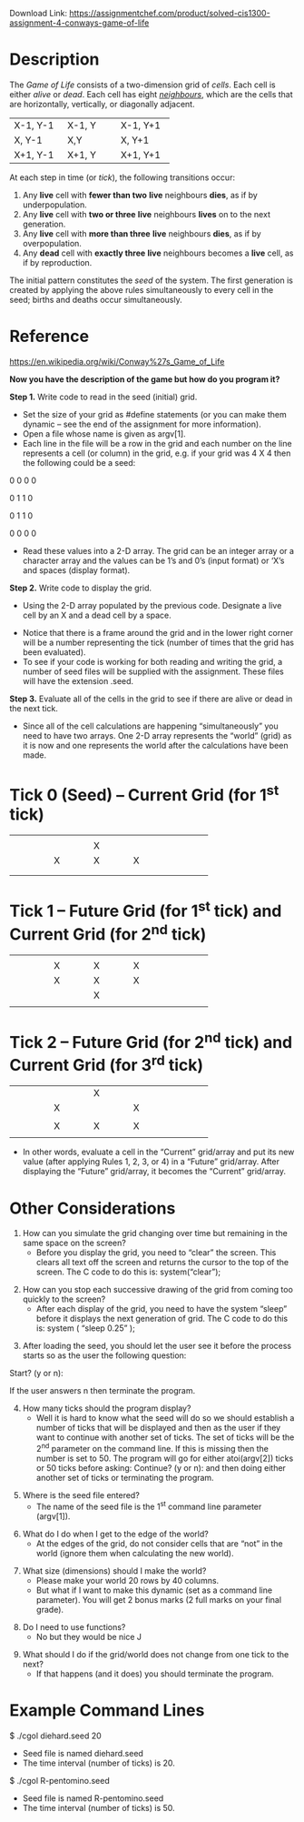 Download Link: https://assignmentchef.com/product/solved-cis1300-assignment-4-conways-game-of-life
<br>
<h1>Description</h1>




The <em>Game of Life</em> consists of a two-dimension grid of <em>cells</em>.  Each cell is either <em>alive</em> or <em>dead</em>. Each cell has eight <em><u>neighbours</u></em>, which are the cells that are horizontally, vertically, or diagonally adjacent.

<table width="234">

 <tbody>

  <tr>

   <td width="78">X-1, Y-1</td>

   <td width="78">X-1, Y</td>

   <td width="78">X-1, Y+1</td>

  </tr>

  <tr>

   <td width="78">X, Y-1</td>

   <td width="78">X,Y</td>

   <td width="78">X, Y+1</td>

  </tr>

  <tr>

   <td width="78">X+1, Y-1</td>

   <td width="78">X+1, Y</td>

   <td width="78">X+1, Y+1</td>

  </tr>

 </tbody>

</table>







At each step in time (or <em>tick</em>), the following transitions occur:

<ol>

 <li>Any <strong>live</strong> cell with <strong>fewer than two</strong> <strong>live</strong> neighbours <strong>dies</strong>, as if by underpopulation.</li>

 <li>Any <strong>live</strong> cell with <strong>two or three</strong> <strong>live</strong> neighbours <strong>lives</strong> on to the next generation.</li>

 <li>Any <strong>live</strong> cell with <strong>more than three</strong> <strong>live</strong> neighbours <strong>dies</strong>, as if by overpopulation.</li>

 <li>Any <strong>dead</strong> cell with <strong>exactly three</strong> <strong>live</strong> neighbours becomes a <strong>live</strong> cell, as if by reproduction.</li>

</ol>




The initial pattern constitutes the <em>seed</em> of the system. The first generation is created by applying the above rules simultaneously to every cell in the seed; births and deaths occur simultaneously.




<h1>Reference</h1>

<u>https://en.wikipedia.org/wiki/Conway%27s_Game_of_Life</u>




<strong>Now you have the description of the game but how do you program it? </strong>




<strong>Step 1.</strong>  Write code to read in the seed (initial) grid.

<ul>

 <li>Set the size of your grid as #define statements (or you can make them dynamic – see the end of the assignment for more information).</li>

 <li>Open a file whose name is given as argv[1].</li>

 <li>Each line in the file will be a row in the grid and each number on the line represents a cell (or column) in the grid, e.g. if your grid was 4 X 4 then the following could be a seed:</li>

</ul>

0 0 0 0

0 1 1 0

0 1 1 0

0 0 0 0

<ul>

 <li>Read these values into a 2-D array. The grid can be an integer array or a character array and the values can be 1’s and 0’s (input format) or ‘X’s and spaces (display format).</li>

</ul>










<strong>Step 2.</strong>  Write code to display the grid.

<ul>

 <li>Using the 2-D array populated by the previous code. Designate a live cell by an X and a dead cell by a space.</li>

</ul>







<ul>

 <li>Notice that there is a frame around the grid and in the lower right corner will be a number representing the tick (number of times that the grid has been evaluated).</li>

 <li>To see if your code is working for both reading and writing the grid, a number of seed files will be supplied with the assignment. These files will have the extension .seed.</li>

</ul>




<strong>Step 3.</strong>  Evaluate all of the cells in the grid to see if there are alive or dead in the next tick.

<ul>

 <li>Since all of the cell calculations are happening “simultaneously” you need to have two arrays. One 2-D array represents the “world” (grid) as it is now and one represents the world after the calculations have been made.</li>

</ul>







<h1>Tick 0 (Seed) – Current Grid (for 1<sup>st</sup> tick)</h1>




<table width="269">

 <tbody>

  <tr>

   <td width="54"></td>

   <td width="54"></td>

   <td width="54"></td>

   <td width="54"></td>

   <td width="54"></td>

  </tr>

  <tr>

   <td width="54"></td>

   <td width="54"></td>

   <td width="54">X</td>

   <td width="54"></td>

   <td width="54"></td>

  </tr>

  <tr>

   <td width="54"></td>

   <td width="54">X</td>

   <td width="54">X</td>

   <td width="54">X</td>

   <td width="54"></td>

  </tr>

  <tr>

   <td width="54"></td>

   <td width="54"></td>

   <td width="54"></td>

   <td width="54"></td>

   <td width="54"></td>

  </tr>

  <tr>

   <td width="54"></td>

   <td width="54"></td>

   <td width="54"></td>

   <td width="54"></td>

   <td width="54"></td>

  </tr>

 </tbody>

</table>




<h1>Tick 1 – Future Grid (for 1<sup>st</sup> tick) and Current Grid (for 2<sup>nd</sup> tick)</h1>




<table width="269">

 <tbody>

  <tr>

   <td width="54"></td>

   <td width="54"></td>

   <td width="54"></td>

   <td width="54"></td>

   <td width="54"></td>

  </tr>

  <tr>

   <td width="54"></td>

   <td width="54">X</td>

   <td width="54">X</td>

   <td width="54">X</td>

   <td width="54"></td>

  </tr>

  <tr>

   <td width="54"></td>

   <td width="54">X</td>

   <td width="54">X</td>

   <td width="54">X</td>

   <td width="54"></td>

  </tr>

  <tr>

   <td width="54"></td>

   <td width="54"></td>

   <td width="54">X</td>

   <td width="54"></td>

   <td width="54"></td>

  </tr>

  <tr>

   <td width="54"></td>

   <td width="54"></td>

   <td width="54"></td>

   <td width="54"></td>

   <td width="54"></td>

  </tr>

 </tbody>

</table>




<h1>Tick 2 – Future Grid (for 2<sup>nd</sup> tick) and Current Grid (for 3<sup>rd</sup> tick)</h1>




<table width="269">

 <tbody>

  <tr>

   <td width="54"></td>

   <td width="54"></td>

   <td width="54">X</td>

   <td width="54"></td>

   <td width="54"></td>

  </tr>

  <tr>

   <td width="54"></td>

   <td width="54">X</td>

   <td width="54"></td>

   <td width="54">X</td>

   <td width="54"></td>

  </tr>

  <tr>

   <td width="54"></td>

   <td width="54"></td>

   <td width="54"></td>

   <td width="54"></td>

   <td width="54"></td>

  </tr>

  <tr>

   <td width="54"></td>

   <td width="54">X</td>

   <td width="54">X</td>

   <td width="54">X</td>

   <td width="54"></td>

  </tr>

  <tr>

   <td width="54"></td>

   <td width="54"></td>

   <td width="54"></td>

   <td width="54"></td>

   <td width="54"></td>

  </tr>

 </tbody>

</table>




<ul>

 <li>In other words, evaluate a cell in the “Current” grid/array and put its new value (after applying Rules 1, 2, 3, or 4) in a “Future” grid/array. After displaying the “Future” grid/array, it becomes the “Current” grid/array.</li>

</ul>

<h1>Other Considerations</h1>




<ol>

 <li>How can you simulate the grid changing over time but remaining in the same space on the screen?

  <ul>

   <li>Before you display the grid, you need to “clear” the screen. This clears all text off the screen and returns the cursor to the top of the screen.  The C code to do this is: system(“clear”);</li>

  </ul></li>

</ol>




<ol start="2">

 <li>How can you stop each successive drawing of the grid from coming too quickly to the screen?

  <ul>

   <li>After each display of the grid, you need to have the system “sleep” before it displays the next generation of grid. The C code to do this is: system ( “sleep 0.25” );</li>

  </ul></li>

</ol>




<ol start="3">

 <li>After loading the seed, you should let the user see it before the process starts so as the user the following question:</li>

</ol>

Start? (y or n):

If the user answers n then terminate the program.




<ol start="4">

 <li>How many ticks should the program display?

  <ul>

   <li>Well it is hard to know what the seed will do so we should establish a number of ticks that will be displayed and then as the user if they want to continue with another set of ticks. The set of ticks will be the 2<sup>nd</sup> parameter on the command line.  If this is missing then the number is set to 50.  The program will go for either atoi(argv[2]) ticks or 50 ticks before asking: Continue? (y or n): and then doing either another set of ticks or terminating the program.</li>

  </ul></li>

</ol>




<ol start="5">

 <li>Where is the seed file entered?

  <ul>

   <li>The name of the seed file is the 1<sup>st</sup> command line parameter (argv[1]).</li>

  </ul></li>

</ol>




<ol start="6">

 <li>What do I do when I get to the edge of the world?

  <ul>

   <li>At the edges of the grid, do not consider cells that are “not” in the world (ignore them when calculating the new world).</li>

  </ul></li>

</ol>




<ol start="7">

 <li>What size (dimensions) should I make the world?

  <ul>

   <li>Please make your world 20 rows by 40 columns.</li>

   <li>But what if I want to make this dynamic (set as a command line parameter). You will get 2 bonus marks (2 full marks on your final grade).</li>

  </ul></li>

</ol>




<ol start="8">

 <li>Do I need to use functions?

  <ul>

   <li>No but they would be nice J</li>

  </ul></li>

</ol>




<ol start="9">

 <li>What should I do if the grid/world does not change from one tick to the next?

  <ul>

   <li>If that happens (and it does) you should terminate the program.</li>

  </ul></li>

</ol>

<h1>Example Command Lines</h1>




$ ./cgol diehard.seed 20

<ul>

 <li>Seed file is named diehard.seed</li>

 <li>The time interval (number of ticks) is 20.</li>

</ul>




$ ./cgol R-pentomino.seed

<ul>

 <li>Seed file is named R-pentomino.seed</li>

 <li>The time interval (number of ticks) is 50.</li>

</ul>